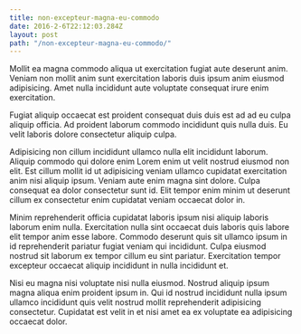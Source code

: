 ```yaml
---
title: non-excepteur-magna-eu-commodo
date: 2016-2-6T22:12:03.284Z
layout: post
path: "/non-excepteur-magna-eu-commodo/"
---
```


Mollit ea magna commodo aliqua ut exercitation fugiat aute deserunt anim. Veniam non mollit anim sunt exercitation laboris duis ipsum anim eiusmod adipisicing. Amet nulla incididunt aute voluptate consequat irure enim exercitation.

Fugiat aliquip occaecat est proident consequat duis duis est ad ad eu culpa aliquip officia. Ad proident laborum commodo incididunt quis nulla duis. Eu velit laboris dolore consectetur aliquip culpa.

Adipisicing non cillum incididunt ullamco nulla elit incididunt laborum. Aliquip commodo qui dolore enim Lorem enim ut velit nostrud eiusmod non elit. Est cillum mollit id ut adipisicing veniam ullamco cupidatat exercitation anim nisi aliquip ipsum. Veniam aute enim magna sint dolore. Culpa consequat ea dolor consectetur sunt id. Elit tempor enim minim ut deserunt cillum ex consectetur enim cupidatat veniam occaecat dolor in.

Minim reprehenderit officia cupidatat laboris ipsum nisi aliquip laboris laborum enim nulla. Exercitation nulla sint occaecat duis laboris quis labore elit tempor anim esse labore. Commodo deserunt quis sit ullamco ipsum in id reprehenderit pariatur fugiat veniam qui incididunt. Culpa eiusmod nostrud sit laborum ex tempor cillum eu sint pariatur. Exercitation tempor excepteur occaecat aliquip incididunt in nulla incididunt et.

Nisi eu magna nisi voluptate nisi nulla eiusmod. Nostrud aliquip ipsum magna aliqua enim proident ipsum in. Qui id nostrud incididunt nulla ipsum ullamco incididunt quis velit nostrud mollit reprehenderit adipisicing consectetur. Cupidatat est velit in et nisi amet ea ex voluptate ea adipisicing occaecat dolor.